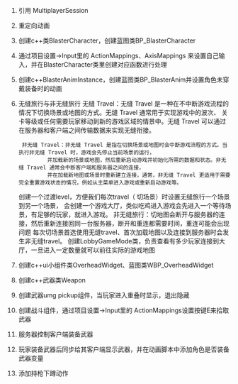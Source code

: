 1. 引用 MultiplayerSession
2. 重定向动画
3. 创建c++类BlasterCharacter，创建蓝图类BP_BlasterCharacter
4. 通过项目设置->Input里的 ActionMappings、AxisMappings 来设置自己输入，并在BlasterCharacter类里创建对应函数进行处理
5. 创建c++BlasterAnimInstance，创建蓝图类BP_BlasterAnim并设置角色未穿戴装备时的动画
6. 无缝旅行与非无缝旅行
		无缝 Travel：无缝 Travel 是一种在不中断游戏流程的情况下切换场景或地图的方式。无缝 Travel 通常用于实现游戏中的波次、
				关卡等级或任何需要玩家移动到新的游戏区域的情景中。无缝 Travel 可以通过在服务器和客户端之间传输数据来实现无缝衔接。
				
		非无缝 Travel：非无缝 Travel 是指在切换场景或地图时会中断游戏流程的方式。当执行非无缝 Travel 时，游戏会先停止当前场景的运行，
				并加载新的场景或地图，然后重新启动游戏并初始化所需的数据和状态。非无缝 Travel 通常会中断客户端和服务器之间的连接，
				并在加载新地图或场景时重新建立连接，通常，非无缝 Travel 更适用于需要完全重置游戏状态的情况，例如从主菜单进入游戏或重新启动游戏等。
				
	创建一个过渡level，方便我们每次travel（	切场景）时设置无缝旅行一个场景到另一个场景，
	会创建一个游戏大厅，类似吃鸡进入游戏会先进入一个等待场景，有足够的玩家，就进入游戏。
	非无缝旅行：切地图会断开与服务器的连接，然后重新连接回同一台服务器，断开和重连都需要时间，重连可能会出现问题
	每次切场景首选使用无缝travel、首次加载地图以及连接到服务器时会发生非无缝travel。
	创建LobbyGameMode类，负责查看有多少玩家连接到大厅，一旦进入一定数量就可以前往实际的游戏地图
7. 创建c++ui小组件类OverheadWidget、蓝图类WBP_OverheadWidget
8. 创建c++武器类Weapon
9. 创建武器umg pickup组件，当玩家进入重叠时显示，退出隐藏
10. 创建战斗组件，通过项目设置->Input里的 ActionMappings设置按键E来拾取武器
11. 服务器控制客户端装备武器
12. 玩家装备武器后同步给其客户端显示武器，并在动画脚本中添加角色是否装备武器变量
13. 添加持枪下蹲动作

	